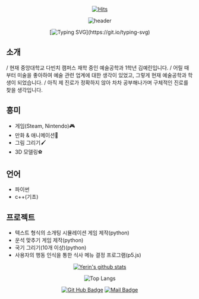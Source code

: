 
<!--
**yerin-20245922/yerin-20245922** is a ✨ _special_ ✨ repository because its `README.md` (this file) appears on your GitHub profile.

Here are some ideas to get you started:

- 🔭 I’m currently working on ...
- 🌱 I’m currently learning ...
- 👯 I’m looking to collaborate on ...
- 🤔 I’m looking for help with ...
- 💬 Ask me about ...
- 📫 How to reach me: ...
- 😄 Pronouns: ...
- ⚡ Fun fact: ...
-->

<div align=center>

[![Hits](https://hits.seeyoufarm.com/api/count/incr/badge.svg?url=https%3A%2F%2Fgithub.com%2Fyerin-20245922&count_bg=%2343D3B2&title_bg=%23555555&icon=&icon_color=%23E7E7E7&title=hits&edge_flat=false)](https://hits.seeyoufarm.com)


![header](https://capsule-render.vercel.app/api?type=waving&color=0:FFA500,100:FFD400&height=300&section=header&text=Yerin&fontSize=90)

[![Typing SVG](https://readme-typing-svg.demolab.com?font=Fira+Code&size=30&pause=1000&color=F79700&width=435&lines=>Welcome+to+My+Github!<)](https://git.io/typing-svg)
</div>

## 소개
/ 현재 중앙대학교 다빈치 캠퍼스 재학 중인 예술공학과 1학년 김예린입니다. 
/ 어릴 때부터 미술을 좋아하여 예술 관련 업계에 대한 생각이 있었고, 그렇게 현재 예술공학과 학생이 되었습니다. 
/ 아직 제 진로가 정확하지 않아 차차 공부해나가며 구체적인 진로를 찾을 생각입니다.

## 흥미
- 게임(Steam, Nintendo)🎮
- 만화 & 애니메이션👀
- 그림 그리기🖌️
- 3D 모델링⚽

## 언어
- 파이썬
- c++(기초)

## 프로젝트
- 텍스트 형식의 소개팅 시뮬레이션 게임 제작(python)
- 운석 맞추기 게임 제작(python)
- 국기 그리기(10개 이상)(python)
- 사용자의 행동 인식을 통한 식사 메뉴 결정 프로그램(p5.js)

<div align=center>
  
[![Yerin's github stats](https://github-readme-stats.vercel.app/api?username=yerin-20245922&theme=flag-india&icons=true)](https://github.com/yerin-20245922/github-readme-stats)

![Top Langs](https://github-readme-stats.vercel.app/api/top-langs/?username=yerin-20245922&layout=compact&theme=flag-india&show_icons=true)

[![Git Hub Badge](http://img.shields.io/badge/-Git%20Hub-black?style=flat-square&logo=github&link=https://yerin-20245922.github.io)](https://github.com/yerin-20245922) 
[![Mail Badge](https://img.shields.io/badge/School%20Mail-004C97?style=flat-square&logo=mailboxdotorg&logoColor=white&link=mailto:kyrsallykim0429.cau.ac.kr)](mailto:kyrsallykim0429.cau.ac.kr)
</div>


